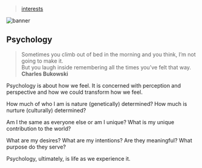 > [interests](/profile/interests)

![banner](/profile/photos/banner.png)

## Psychology

> Sometimes you climb out of bed in the morning and you think, I’m not going to make it.  
> But you laugh inside remembering all the times you’ve felt that way.  
**Charles Bukowski**

Psychology is about how we feel. It is concerned with perception and perspective and how we could transform how we feel.

How much of who I am is nature (genetically) determined?
How much is nurture (culturally) determined?

Am I the same as everyone else or am I unique?
What is my unique contribution to the world? 

What are my desires?
What are my intentions?
Are they meaningful?
What purpose do they serve?

Psychology, ultimately, is life as we experience it.
